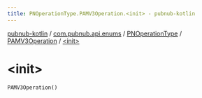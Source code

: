 ```yaml
---
title: PNOperationType.PAMV3Operation.<init> - pubnub-kotlin
---
```


[pubnub-kotlin](../../../index.html) / [com.pubnub.api.enums](../../index.html) / [PNOperationType](../index.html) / [PAMV3Operation](index.html) / [&lt;init&gt;](./-init-.html)

# &lt;init&gt;

`PAMV3Operation()`